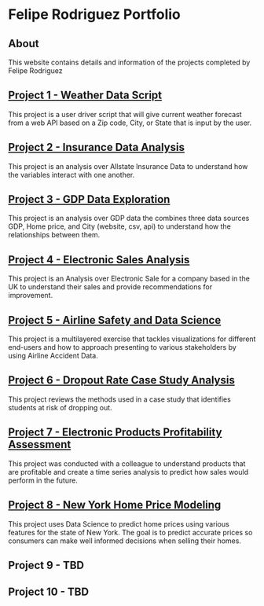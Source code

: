 # Felipe Rodriguez Portfolio

## About

This website contains details and information of the projects completed by Felipe Rodriguez


## [Project 1 - Weather Data Script](https://github.com/frodz212/frodz212.github.io/tree/71854b3883dee0fbae78ca36fd7924ce3f079f65/Project%201%20-%20Weather%20Data%20Scipt) 

This project is a user driver script that will give current weather forecast from a web API based on a Zip code, City, or State that is input by the user. 

## [Project 2 - Insurance Data Analysis](https://github.com/frodz212/frodz212.github.io/tree/ea0be6c7465fabb37fc109662e6eec95da1d3cc6/Project%202%20-%20Insurance%20Data%20Analysis)

This project is an analysis over Allstate Insurance Data to understand how the variables interact with one another.

## [Project 3 - GDP Data Exploration](https://github.com/frodz212/frodz212.github.io/tree/ea0be6c7465fabb37fc109662e6eec95da1d3cc6/Project%203%20-%20GDP%20Data%20Exploration)

This project is an analysis over GDP data the combines three data sources GDP, Home price, and City (website, csv, api) to understand how the relationships between them.

## [Project 4 - Electronic Sales Analysis](https://github.com/frodz212/frodz212.github.io/tree/ea0be6c7465fabb37fc109662e6eec95da1d3cc6/Project%204%20-%20Electronic%20Sales%20Analysis)

This project is an Analysis over Electronic Sale for a company based in the UK to understand their sales and provide recommendations for improvement.

## [Project 5 - Airline Safety and Data Science](https://github.com/frodz212/frodz212.github.io/tree/ea0be6c7465fabb37fc109662e6eec95da1d3cc6/Project%205%20-%20Airline%20Safety%20and%20Data%20Science)

This project is a multilayered exercise that tackles visualizations for different end-users and how to approach presenting to various stakeholders by using Airline Accident Data.  

## [Project 6 - Dropout Rate Case Study Analysis](https://github.com/frodz212/frodz212.github.io/tree/ea0be6c7465fabb37fc109662e6eec95da1d3cc6/Project%206%20-%20Dropout%20Rate%20Case%20Study%20Analysis)

This project reviews the methods used in a case study that identifies students at risk of dropping out. 

## [Project 7 - Electronic Products Profitability Assessment](https://github.com/frodz212/frodz212.github.io/tree/ea0be6c7465fabb37fc109662e6eec95da1d3cc6/Project%207%20-%20Electronics%20Products%20Profitability%20Assessment)

This project was conducted with a colleague to understand products that are profitable and create a time series analysis to predict how sales would perform in the future. 

## [Project 8 - New York Home Price Modeling](https://github.com/frodz212/frodz212.github.io/tree/ea0be6c7465fabb37fc109662e6eec95da1d3cc6/Project%208%20-%20New%20York%20Home%20Price%20Modeling)

This project uses Data Science to predict home prices using various features for the state of New York. The goal is to predict accurate prices so consumers can make well informed decisions when selling their homes. 

## Project 9 - TBD
## Project 10 - TBD



